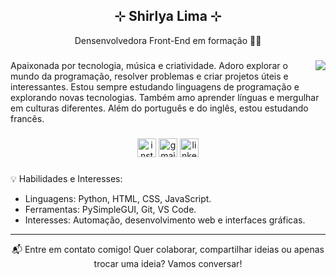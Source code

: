 <h2 align="center">⊹ Shirlya Lima ⊹</h2>

<p align="center">Densenvolvedora Front-End em formação 👩‍💻</p> 

###
<a href="https://imgbb.com/"><img src="https://i.ibb.co/VVM5bDD/img-git.png"  align="right"></a>


Apaixonada por tecnologia, música e criatividade. Adoro explorar o mundo da programação, resolver problemas e criar projetos úteis e interessantes. 
Estou sempre estudando linguagens de programação e explorando novas tecnologias.
Também amo aprender línguas e mergulhar em culturas diferentes. Além do português e do inglês, estou estudando francês. 

###
<div align="center">
  <a href="https://www.instagram.com/shirlya.lima/"><img src="https://img.shields.io/static/v1?message=Instagram&logo=instagram&label=&color=E4405F&logoColor=white&labelColor=&style=for-the-badge" height="30" alt="instagram logo"></a>
  <a href="mailto:shirlyalima.dev@gmail.com"><img src="https://img.shields.io/static/v1?message=Gmail&logo=gmail&label=&color=D14836&logoColor=white&labelColor=&style=for-the-badge" height="30" alt="gmail logo"></a>
  <a href="https://www.linkedin.com/in/shirlya"><img src="https://img.shields.io/static/v1?message=LinkedIn&logo=linkedin&label=&color=0077B5&logoColor=white&labelColor=&style=for-the-badge" height="30" alt="linkedin logo"></a>
</div>

###
💡 Habilidades e Interesses:
* Linguagens: Python, HTML, CSS, JavaScript.
* Ferramentas: PySimpleGUI, Git, VS Code.
* Interesses: Automação, desenvolvimento web e interfaces gráficas.

---
<div align="center">
📬 Entre em contato comigo!
Quer colaborar, compartilhar ideias ou apenas trocar uma ideia? Vamos conversar!
</div>
